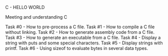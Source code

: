 C - HELLO WORLD

Meeting and understanding C

Task #0 - How to pre-process a C file.
Task #1 - How to compile a C file without linking.
Task #2 - How to generate assembly code from a C file.
Task #3 - How to generate an executable from a C file.
Task #4 - Display a string with puts and some special characters.
Task #5 - Display strings with printf.
Task #6 - Using sizeof to evaluate bytes in several data types.